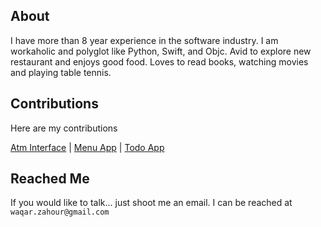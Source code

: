 ## About
I have more than 8 year experience in the software industry. I am workaholic and polyglot 
like Python, Swift, and Objc. Avid to explore new restaurant and enjoys good food. Loves to
read books, watching movies and playing table tennis.

## Contributions

Here are my contributions

[Atm Interface](https://github.com/WaqarZahour/Atm-Machine) | [Menu App](https://github.com/WaqarZahour/MenuApp) | [Todo App](https://github.com/WaqarZahour/ToDo-App)

	
## Reached Me	

If you would like to talk... just shoot me an email. I can be reached 
at `waqar.zahour@gmail.com`
